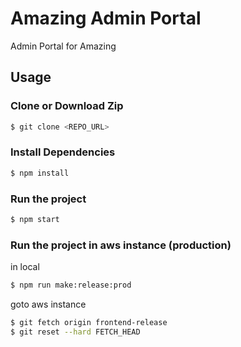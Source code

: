 # Amazing Admin Portal

Admin Portal for Amazing

## Usage

### Clone or Download Zip

```sh
$ git clone <REPO_URL> 
```

### Install Dependencies

```sh
$ npm install
```

### Run the project

```sh
$ npm start
```

### Run the project in aws instance (production)
in local
```sh
$ npm run make:release:prod 
```
goto aws instance
```sh
$ git fetch origin frontend-release
$ git reset --hard FETCH_HEAD
```
